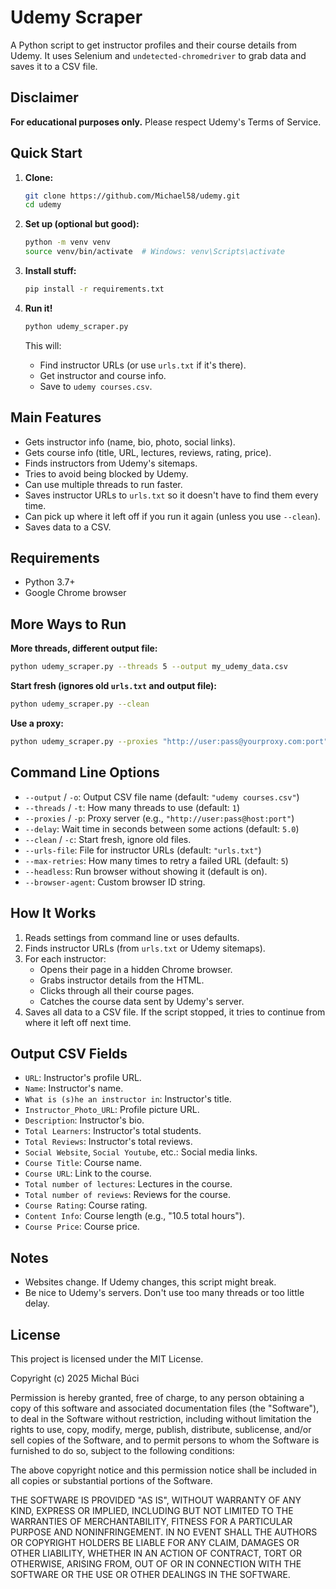 # Udemy Scraper

A Python script to get instructor profiles and their course details from Udemy. It uses Selenium and `undetected-chromedriver` to grab data and saves it to a CSV file.

## Disclaimer

**For educational purposes only.** Please respect Udemy's Terms of Service.

## Quick Start

1.  **Clone:**
    ```bash
    git clone https://github.com/Michael58/udemy.git
    cd udemy
    ```

2.  **Set up (optional but good):**
    ```bash
    python -m venv venv
    source venv/bin/activate  # Windows: venv\Scripts\activate
    ```

3.  **Install stuff:**
    ```bash
    pip install -r requirements.txt
    ```

4.  **Run it!**
    ```bash
    python udemy_scraper.py
    ```
    This will:
    *   Find instructor URLs (or use `urls.txt` if it's there).
    *   Get instructor and course info.
    *   Save to `udemy courses.csv`.

## Main Features

*   Gets instructor info (name, bio, photo, social links).
*   Gets course info (title, URL, lectures, reviews, rating, price).
*   Finds instructors from Udemy's sitemaps.
*   Tries to avoid being blocked by Udemy.
*   Can use multiple threads to run faster.
*   Saves instructor URLs to `urls.txt` so it doesn't have to find them every time.
*   Can pick up where it left off if you run it again (unless you use `--clean`).
*   Saves data to a CSV.

## Requirements

*   Python 3.7+
*   Google Chrome browser

## More Ways to Run

**More threads, different output file:**
```bash
python udemy_scraper.py --threads 5 --output my_udemy_data.csv
```

**Start fresh (ignores old `urls.txt` and output file):**
```bash
python udemy_scraper.py --clean
```

**Use a proxy:**
```bash
python udemy_scraper.py --proxies "http://user:pass@yourproxy.com:port"
```

## Command Line Options

*   `--output` / `-o`: Output CSV file name (default: `"udemy courses.csv"`)
*   `--threads` / `-t`: How many threads to use (default: `1`)
*   `--proxies` / `-p`: Proxy server (e.g., `"http://user:pass@host:port"`)
*   `--delay`: Wait time in seconds between some actions (default: `5.0`)
*   `--clean` / `-c`: Start fresh, ignore old files.
*   `--urls-file`: File for instructor URLs (default: `"urls.txt"`)
*   `--max-retries`: How many times to retry a failed URL (default: `5`)
*   `--headless`: Run browser without showing it (default is on).
*   `--browser-agent`: Custom browser ID string.

## How It Works

1.  Reads settings from command line or uses defaults.
2.  Finds instructor URLs (from `urls.txt` or Udemy sitemaps).
3.  For each instructor:
    *   Opens their page in a hidden Chrome browser.
    *   Grabs instructor details from the HTML.
    *   Clicks through all their course pages.
    *   Catches the course data sent by Udemy's server.
4.  Saves all data to a CSV file. If the script stopped, it tries to continue from where it left off next time.

## Output CSV Fields

-   `URL`: Instructor's profile URL.
-   `Name`: Instructor's name.
-   `What is (s)he an instructor in`: Instructor's title.
-   `Instructor_Photo_URL`: Profile picture URL.
-   `Description`: Instructor's bio.
-   `Total Learners`: Instructor's total students.
-   `Total Reviews`: Instructor's total reviews.
-   `Social Website`, `Social Youtube`, etc.: Social media links.
-   `Course Title`: Course name.
-   `Course URL`: Link to the course.
-   `Total number of lectures`: Lectures in the course.
-   `Total number of reviews`: Reviews for the course.
-   `Course Rating`: Course rating.
-   `Content Info`: Course length (e.g., "10.5 total hours").
-   `Course Price`: Course price.

## Notes

*   Websites change. If Udemy changes, this script might break.
*   Be nice to Udemy's servers. Don't use too many threads or too little delay.

## License

This project is licensed under the MIT License.

Copyright (c) 2025 Michal Búci

Permission is hereby granted, free of charge, to any person obtaining a copy
of this software and associated documentation files (the "Software"), to deal
in the Software without restriction, including without limitation the rights
to use, copy, modify, merge, publish, distribute, sublicense, and/or sell
copies of the Software, and to permit persons to whom the Software is
furnished to do so, subject to the following conditions:

The above copyright notice and this permission notice shall be included in all
copies or substantial portions of the Software.

THE SOFTWARE IS PROVIDED "AS IS", WITHOUT WARRANTY OF ANY KIND, EXPRESS OR
IMPLIED, INCLUDING BUT NOT LIMITED TO THE WARRANTIES OF MERCHANTABILITY,
FITNESS FOR A PARTICULAR PURPOSE AND NONINFRINGEMENT. IN NO EVENT SHALL THE
AUTHORS OR COPYRIGHT HOLDERS BE LIABLE FOR ANY CLAIM, DAMAGES OR OTHER
LIABILITY, WHETHER IN AN ACTION OF CONTRACT, TORT OR OTHERWISE, ARISING FROM,
OUT OF OR IN CONNECTION WITH THE SOFTWARE OR THE USE OR OTHER DEALINGS IN THE
SOFTWARE.
